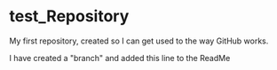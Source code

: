 # test_Repository
My first repository, created so I can get used to the way GitHub works.

I have created a "branch" and added this line to the ReadMe
